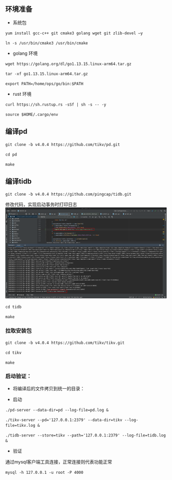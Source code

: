 ## 环境准备

- 系统包

`yum install gcc-c++ git cmake3 golang wget git zlib-devel –y`

 `ln -s /usr/bin/cmake3 /usr/bin/cmake`
 
 
- golang 环境

`wget https://golang.org/dl/go1.13.15.linux-arm64.tar.gz`

`tar -xf go1.13.15.linux-arm64.tar.gz`

`export PATH=/home/ops/go/bin:$PATH`

- rust 环境

`curl https://sh.rustup.rs -sSf | sh -s -- -y`

`source $HOME/.cargo/env`



## 编译pd
`git clone -b v4.0.4 https://github.com/tikv/pd.git`

`cd pd`

`make`

## 编译tidb
`git clone -b v4.0.4 https://github.com/pingcap/tidb.git`

修改代码，实现启动事务时打印日志
![](static/img/Lesson%2001.png)

`cd tidb`

`make`


### 拉取安装包
`git clone -b v4.0.4 https://github.com/tikv/tikv.git`

`cd tikv`

`make`

### 启动验证：
- 将编译后的文件拷贝到统一的目录：

- 启动

`./pd-server --data-dir=pd --log-file=pd.log &`

`./tikv-server --pd='127.0.0.1:2379' --data-dir=tikv --log-file=tikv.log &`

`./tidb-server --store=tikv --path='127.0.0.1:2379' --log-file=tidb.log &`

- 验证

通过mysql客户端工具连接，正常连接则代表功能正常

`mysql -h 127.0.0.1 -u root -P 4000`
